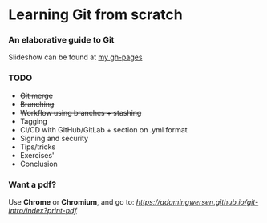 # Learning Git from scratch

### An elaborative guide to Git

Slideshow can be found at [my gh-pages](https://adamingwersen.github.io/git-intro/index)

### TODO
 * <strike>Git merge</strike>
 * <strike>Branching</strike>
 * <strike>Workflow using branches + stashing</strike>
 * Tagging
 * CI/CD with GitHub/GitLab + section on .yml format
 * Signing and security
 * Tips/tricks
 * Exercises'
 * Conclusion

### Want a pdf?
Use <b>Chrome</b> or <b>Chromium</b>, and go to: <i>https://adamingwersen.github.io/git-intro/index?print-pdf</i>
